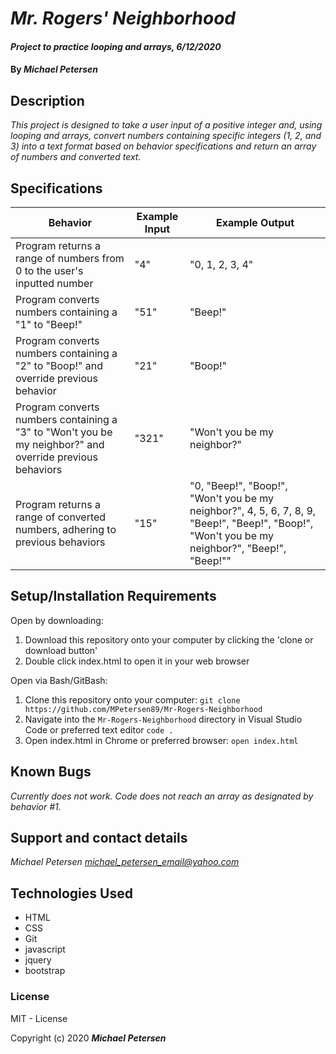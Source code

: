 # _Mr. Rogers' Neighborhood_

#### _Project to practice looping and arrays, 6/12/2020_

#### By _**Michael Petersen**_

## Description

_This project is designed to take a user input of a positive integer and, using looping and arrays, convert numbers containing specific integers (1, 2, and 3) into a text format based on behavior specifications and return an array of numbers and converted text._

## Specifications

| Behavior      | Example Input         | Example Output          |
|---------------|---------------|-----------------|
|Program returns a range of numbers from 0 to the user's inputted number |   "4"   |   "0, 1, 2, 3, 4"   |
|Program converts numbers containing a "1" to "Beep!" | "51" | "Beep!" |
|Program converts numbers containing a "2" to "Boop!" and override previous behavior | "21" | "Boop!" |
Program converts numbers containing a "3" to "Won't you be my neighbor?" and override previous behaviors | "321" | "Won't you be my neighbor?" |
Program returns a range of converted numbers, adhering to previous behaviors | "15" | "0, "Beep!", "Boop!", "Won't you be my neighbor?", 4, 5, 6, 7, 8, 9, "Beep!", "Beep!", "Boop!", "Won't you be my neighbor?", "Beep!", "Beep!"" 

## Setup/Installation Requirements

Open by downloading:
1. Download this repository onto your computer by clicking the 'clone or download button'
2. Double click index.html to open it in your web browser

Open via Bash/GitBash:
1. Clone this repository onto your computer:
`git clone https://github.com/MPetersen89/Mr-Rogers-Neighborhood`
2. Navigate into the `Mr-Rogers-Neighborhood` directory in Visual Studio Code or preferred text editor
`code .`
3. Open index.html in Chrome or preferred browser:
`open index.html`



## Known Bugs

_Currently does not work. Code does not reach an array as designated by behavior #1._

## Support and contact details

_Michael Petersen <michael_petersen_email@yahoo.com>_

## Technologies Used

* HTML
* CSS
* Git
* javascript
* jquery
* bootstrap

### License

MIT - License

Copyright (c) 2020 **_Michael Petersen_**